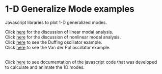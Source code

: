 # 1-D Generalize Mode examples

Javascript libraries to plot 1-D generalized modes.<br>

Click [here](http://llarsen71.github.com/GMA1D/index.html) for the discussion of linear modal analysis.<br>
Click [here](http://llarsen71.github.com/GMA1D/extendModalAnalysis.html) for the discussion of nonlinear modal analysis.<br>
Click [here](http://llarsen71.github.com/GMA1D/DuffingOscillator.html) to see the Duffing oscillator example.<br>
Click [here](http://llarsen71.github.com/GMA1D/VanDerPolOscillator.html) to see the Van der Pol oscillator example.<br><br>

Click [here](http://llarsen71.github.com/GMA1D/Docs/index.html) to see documentation of the javascript code that was developed to calculate and animate the 1D modes.
